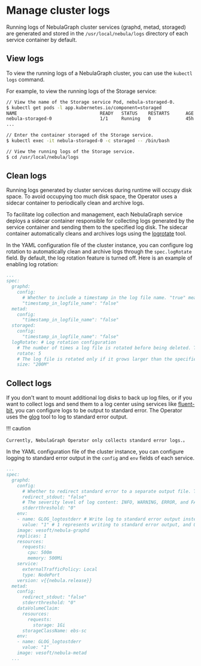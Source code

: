 # Manage cluster logs

Running logs of NebulaGraph cluster services (graphd, metad, storaged) are generated and stored in the `/usr/local/nebula/logs` directory of each service container by default.

## View logs

To view the running logs of a NebulaGraph cluster, you can use the `kubectl logs` command. 

For example, to view the running logs of the Storage service:

```bash
// View the name of the Storage service Pod, nebula-storaged-0.
$ kubectl get pods -l app.kubernetes.io/component=storaged
NAME                               READY   STATUS    RESTARTS      AGE
nebula-storaged-0                  1/1     Running   0             45h
...

// Enter the container storaged of the Storage service.
$ kubectl exec -it nebula-storaged-0 -c storaged -- /bin/bash

// View the running logs of the Storage service.
$ cd /usr/local/nebula/logs
```

## Clean logs

Running logs generated by cluster services during runtime will occupy disk space. To avoid occupying too much disk space, the Operator uses a sidecar container to periodically clean and archive logs.

To facilitate log collection and management, each NebulaGraph service deploys a sidecar container responsible for collecting logs generated by the service container and sending them to the specified log disk. The sidecar container automatically cleans and archives logs using the [logrotate](https://linux.die.net/man/8/logrotate) tool.

In the YAML configuration file of the cluster instance, you can configure log rotation to automatically clean and archive logs through the `spec.logRotate` field. By default, the log rotation feature is turned off. Here is an example of enabling log rotation:

```yaml
...
spec:
  graphd:
    config:
      # Whether to include a timestamp in the log file name. "true" means yes, "false" means no. 
      "timestamp_in_logfile_name": "false"
  metad:
    config:
      "timestamp_in_logfile_name": "false"
  storaged:
    config:
      "timestamp_in_logfile_name": "false"
  logRotate: # Log rotation configuration
    # The number of times a log file is rotated before being deleted. The default value is 5, and 0 means the log file will not be rotated before being deleted.
    rotate: 5
    # The log file is rotated only if it grows larger than the specified size. The default value is 200M.
    size: "200M"
```

## Collect logs

If you don't want to mount additional log disks to back up log files, or if you want to collect logs and send them to a log center using services like [fluent-bit](https://fluentbit.io/), you can configure logs to be output to standard error. The Operator uses the [glog](https://github.com/google/glog) tool to log to standard error output.

!!! caution

    Currently, NebulaGraph Operator only collects standard error logs.。

In the YAML configuration file of the cluster instance, you can configure logging to standard error output in the `config` and `env` fields of each service.


```yaml
...
spec:
  graphd:
    config:
      # Whether to redirect standard error to a separate output file. The default value is false, which means it is not redirected.
      redirect_stdout: "false"
      # The severity level of log content: INFO, WARNING, ERROR, and FATAL. The corresponding values are 0, 1, 2, and 3.
      stderrthreshold: "0"
    env: 
    - name: GLOG_logtostderr # Write log to standard error output instead of a separate file.
      value: "1" # 1 represents writing to standard error output, and 0 represents writing to a file.
    image: vesoft/nebula-graphd
    replicas: 1
    resources:
      requests:
        cpu: 500m
        memory: 500Mi
    service:
      externalTrafficPolicy: Local
      type: NodePort
    version: v{{nebula.release}}
  metad:
    config:
      redirect_stdout: "false"
      stderrthreshold: "0"
    dataVolumeClaim:
      resources:
        requests:
          storage: 1Gi
      storageClassName: ebs-sc
    env:
    - name: GLOG_logtostderr
      value: "1"
    image: vesoft/nebula-metad
  ...
```